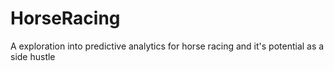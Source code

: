 # HorseRacing
A exploration into predictive analytics for horse racing and it's potential as a side hustle
